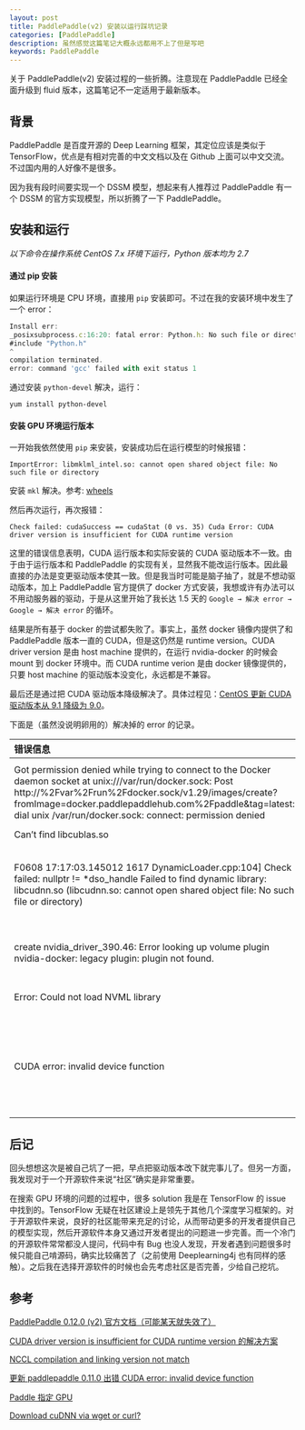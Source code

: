 ```yaml
---
layout: post
title: PaddlePaddle(v2) 安装以运行踩坑记录
categories: [PaddlePaddle]
description: 虽然感觉这篇笔记大概永远都用不上了但是写吧
keywords: PaddlePaddle
---
```


关于 PaddlePaddle(v2) 安装过程的一些折腾。注意现在 PaddlePaddle 已经全面升级到 fluid 版本，这篇笔记不一定适用于最新版本。

## 背景
PaddlePaddle 是百度开源的 Deep Learning 框架，其定位应该是类似于 TensorFlow，优点是有相对完善的中文文档以及在 Github 上面可以中文交流。不过国内用的人好像不是很多。

因为我有段时间要实现一个 DSSM 模型，想起来有人推荐过 PaddlePaddle 有一个 DSSM 的官方实现模型，所以折腾了一下 PaddlePaddle。

## 安装和运行

*以下命令在操作系统 CentOS 7.x 环境下运行，Python 版本均为 2.7*

#### 通过 pip 安装
如果运行环境是 CPU 环境，直接用 `pip` 安装即可。不过在我的安装环境中发生了一个 error：
```js
Install err:
_posixsubprocess.c:16:20: fatal error: Python.h: No such file or directory
#include "Python.h"
^
compilation terminated.
error: command 'gcc' failed with exit status 1
```
通过安装 `python-devel` 解决，运行：
```console
yum install python-devel
```

#### 安装 GPU 环境运行版本

一开始我依然使用 `pip` 来安装，安装成功后在运行模型的时候报错：
```
ImportError: libmklml_intel.so: cannot open shared object file: No such file or directory
```
安装 `mkl` 解决。参考: [wheels](https://github.com/mind/wheels#mkl)

然后再次运行，再次报错：
```
Check failed: cudaSuccess == cudaStat (0 vs. 35) Cuda Error: CUDA driver version is insufficient for CUDA runtime version
```
这里的错误信息表明，CUDA 运行版本和实际安装的 CUDA 驱动版本不一致。由于由于运行版本和 PaddlePaddle 的实现有关，显然我不能改运行版本。因此最直接的办法是变更驱动版本使其一致。但是我当时可能是脑子抽了，就是不想动驱动版本，加上 PaddlePaddle 官方提供了 docker 方式安装，我想或许有办法可以不用动服务器的驱动，于是从这里开始了我长达 1.5 天的 `Google → 解决 error → Google → 解决 error` 的循环。

结果是所有基于 docker 的尝试都失败了。事实上，虽然 docker 镜像内提供了和 PaddlePaddle 版本一直的 CUDA，但是这仍然是 runtime version。CUDA driver version 是由 host machine 提供的，在运行 nvidia-docker 的时候会 mount 到 docker 环境中。而 CUDA runtime verion 是由 docker 镜像提供的，只要 host machine 的驱动版本没变化，永远都是不兼容。

最后还是通过把 CUDA 驱动版本降级解决了。具体过程见：[CentOS 更新 CUDA 驱动版本从 9.1 降级为 9.0](https://miopas.github.io/2018/08/13/nvidia-driver-downgrade/)。

下面是（虽然没说明卵用的）解决掉的 error 的记录。

| 错误信息   | 解决方法    | 说明   | 参考 |
| :--------   | :-----   | :---- | :---- |
| Got permission denied while trying to connect to the Docker daemon socket at unix:///var/run/docker.sock: Post http://%2Fvar%2Frun%2Fdocker.sock/v1.29/images/create?fromImage=docker.paddlepaddlehub.com%2Fpaddle&tag=latest: dial unix /var/run/docker.sock: connect: permission denied        | sudo gpasswd -a guoyuting docker<br> sudo service docker restart       |   发生在尝试 docker pull 的过程中    | https://blog.csdn.net/qiyueqinglian/article/details/50952870 |
| Can’t find libcublas.so        | add the path  /usr/local/cuda/lib64 to LD_LIBRARY_PATH |   -    | https://github.com/tensorflow/tensorflow/issues/15604 |
| F0608 17:17:03.145012  1617 DynamicLoader.cpp:104] Check failed: nullptr != *dso_handle Failed to find dynamic library: libcudnn.so (libcudnn.so: cannot open shared object file: No such file or directory)        | 见参考 | 划重点：CUDA library is different from CUDNN Library |    https://github.com/tensorflow/tensorflow/issues/4827 |
|create nvidia_driver_390.46: Error looking up volume plugin nvidia-docker: legacy plugin: plugin not found. | sudo nvidia-docker-plugin | 尝试使用 NVIDIA-docker run | https://github.com/NVIDIA/nvidia-docker/issues/437 | 
|Error: Could not load NVML library|export LD_LIBRARY_PATH=$LD_LIBRARY_PATH:/var/lib/nvidia-docker/volumes/nvidia_driver/384/lib/| - |https://github.com/NVIDIA/nvidia-docker/issues/74|
|CUDA error: invalid device function| - | 也是因为 CUDA driver version 和 runtime version 不匹配。| - |


## 后记
回头想想这次是被自己坑了一把，早点把驱动版本改下就完事儿了。但另一方面，我发现对于一个开源软件来说“社区”确实是非常重要。

在搜索 GPU 环境的问题的过程中，很多 solution 我是在 TensorFlow 的 issue 中找到的。TensorFlow 无疑在社区建设上是领先于其他几个深度学习框架的。对于开源软件来说，良好的社区能带来充足的讨论，从而带动更多的开发者提供自己的模型实现，然后开源软件本身又通过开发者提出的问题进一步完善。而一个冷门的开源软件常常都没人提问，代码中有 Bug 也没人发现，开发者遇到问题很多时候只能自己啃源码，确实比较痛苦了（之前使用 Deeplearning4j 也有同样的感触）。之后我在选择开源软件的时候也会先考虑社区是否完善，少给自己挖坑。

## 参考
[PaddlePaddle 0.12.0 (v2) 官方文档（可能某天就失效了）](http://staging.paddlepaddle.org/documentation/docs/zh/0.12.0/getstarted/index_cn.html)

[CUDA driver version is insufficient for CUDA runtime version 的解决方案](https://zhuanlan.zhihu.com/p/28954367)

[NCCL compilation and linking version not match ](https://github.com/PaddlePaddle/Paddle/issues/8195)

[更新 paddlepaddle 0.11.0 出错 CUDA error: invalid device function ](https://github.com/PaddlePaddle/Paddle/issues/10062)

[Paddle 指定 GPU](https://github.com/PaddlePaddle/Paddle/issues/6725)

[Download cuDNN via wget or curl?](https://devtalk.nvidia.com/default/topic/1002046/cuda-setup-and-installation/download-cudnn-via-wget-or-curl-/)
